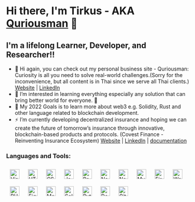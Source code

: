 # Hi there, I'm Tirkus - AKA [Quriousman][quriousman-website] 👋 

## I'm a lifelong Learner, Developer, and Researcher!!


- 👋 Hi again, you can check out my personal business site - Quriousman: Curiosity is all you need to solve real-world challenges.(Sorry for the inconvenience, but all content is in Thai since we serve all Thai clients.) [Website][quriousman-website] | [LinkedIn][quriousman-linkedin]
- 👀 I’m interested in learning everything especially any solution that can bring better world for everyone. 🤣
- 🥅 My 2022 Goals is to learn more about web3 e.g. Solidity, Rust and other language related to blockchain development.
- ⚡ I’m currently developing decentralized insurance and hoping we can create the future of tomorrow’s insurance through innovative, blockchain-based products and protocols. (Covest Finance - Reinventing Insurance Ecosystem) [Website][covestfinance-website] | [LinkedIn][covestfinance-linkedin] | [documentation][covestfinance-docs]

### Languages and Tools:

<img align="left" alt="Visual Studio Code" width="26px" src="https://cdn.jsdelivr.net/gh/devicons/devicon/icons/vscode/vscode-original.svg" style="padding:10px;, margin-top:5px" />
<img align="left" alt="HTML5" height="26px" src="https://cdn.jsdelivr.net/gh/devicons/devicon/icons/html5/html5-original.svg" style="padding:10px;" />
<img align="left" alt="CSS3" height="26px" src="https://cdn.jsdelivr.net/gh/devicons/devicon/icons/css3/css3-original.svg" style="padding:10px;" />
<img align="left" alt="JavaScript" height="26px" src="https://cdn.jsdelivr.net/gh/devicons/devicon/icons/javascript/javascript-original.svg" style="padding:10px;" />
<img align="left" alt="React" height="26px" src="https://cdn.jsdelivr.net/gh/devicons/devicon/icons/react/react-original.svg" style="padding:10px;" />
<img align="left" alt="Nextjs" height="26px" src="https://upload.wikimedia.org/wikipedia/commons/thumb/8/8e/Nextjs-logo.svg/800px-Nextjs-logo.svg.png" style="padding: 10px;" />
<img align="left" alt="Node.js" height="26px" src="https://cdn.jsdelivr.net/gh/devicons/devicon/icons/nodejs/nodejs-original.svg" style="padding:10px;" />
<img align="left" alt="MySQL" height="26px" src="https://cdn.jsdelivr.net/gh/devicons/devicon/icons/mysql/mysql-original.svg" style="padding:10px;" />
<img align="left" alt="Firebase" height="26px" src="https://www.gstatic.com/devrel-devsite/prod/v5a7f8588f740a732b99bbbc11dd3fcc15ccd2649b8589058a80b1dfa1c77d69f/firebase/images/lockup.svg" style="padding:10px;"/>
<img align="left" alt="Wordpress" height="26px" src="https://s.w.org/style/images/about/WordPress-logotype-wmark.png" style="padding:10px;" />
<img align="left" alt="PHP" height="26px" src="https://cdn.cdnlogo.com/logos/p/71/php.svg" style="padding:10px;" />
<img align="left" alt="Figma" height="26px" src="https://upload.wikimedia.org/wikipedia/commons/3/33/Figma-logo.svg" style="padding:10px;" />
<img align="left" alt="MongoDB" height="26px" src="https://cdn.jsdelivr.net/gh/devicons/devicon/icons/mongodb/mongodb-original.svg" style="padding:10px;" />
<img align="left" alt="Solidity" height="26px" src="https://miro.medium.com/max/1400/0*4G3cO7glx5jvIk7g" style="padding:10px;" />
<img align="left" alt="Python" height="26px" src="https://upload.wikimedia.org/wikipedia/commons/thumb/c/c3/Python-logo-notext.svg/800px-Python-logo-notext.svg.png" style="padding:10px;" />
<img align="left" alt="Docker" height="26px" src="https://img.techentice.com/media/2020/06/docker.png" style="padding:10px;" />
<img align="left" alt="GitHub" height="26px" src="https://user-images.githubusercontent.com/3369400/139448065-39a229ba-4b06-434b-bc67-616e2ed80c8f.png" style="padding:10px;" />







[quriousman-website]: https://quriousman.com
[quriousman-linkedin]: https://www.linkedin.com/company/quriousman/
[covestfinance-website]: https://www.covestfinance.org/
[covestfinance-linkedin]: https://www.linkedin.com/company/covest-finance
[covestfinance-docs]: https://docs.covest.finance/
